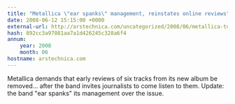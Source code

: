```yaml
---
title: "Metallica \"ear spanks\" management, reinstates online reviews"
date: 2008-06-12 15:15:00 +0000
external-url: http://arstechnica.com/uncategorized/2008/06/metallica-to-bloggers-dont-review-our-music/
hash: 892cc3a97081aa7a1d426245c328a6f4
annum:
    year: 2008
    month: 06
hostname: arstechnica.com
---
```


Metallica demands that early reviews of six tracks from its new album be removed... after the band invites journalists to come listen to them. Update: the band "ear spanks" its management over the issue.
